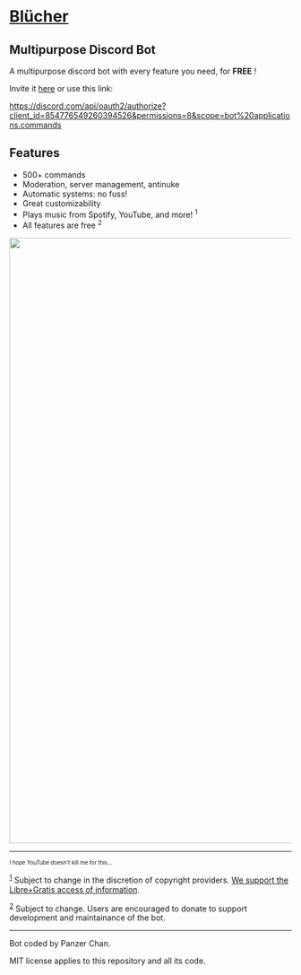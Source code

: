 # [Blücher](https://blucher.panzer-chan.repl.co)

<h2>Multipurpose Discord Bot</h2>

A multipurpose discord bot with every feature you need, for __FREE__ !

Invite it [here](https://discord.com/api/oauth2/authorize?client_id=854776549260394526&permissions=8&scope=bot%20applications.commands) or use this link: 

https://discord.com/api/oauth2/authorize?client_id=854776549260394526&permissions=8&scope=bot%20applications.commands


<h2>Features</h2>

  - 500+ commands
  - Moderation, server management, antinuke
  - Automatic systems: no fuss!
  - Great customizability
  - Plays music from Spotify, YouTube, and more! <sup><a name="myfootnote1">1</a></sup>
  - All features are free <sup><a name="myfootnote2">2</a></sup>

<img src="https://upload.wikimedia.org/wikipedia/commons/d/d5/Bundesarchiv_DVM_10_Bild-23-63-09%2C_Kreuzer_%22Bl%C3%BCcher%22.jpg" width="1080"/>


---
<sub><sup>I hope YouTube doesn't kill me for this...</sup></sub>

<sup>[1](#myfootnote1)</sup> Subject to change in the discretion of copyright providers. [We support the Libre+Gratis access of information](https://en.wikipedia.org/wiki/Freedom_of_information).

<sup>[2](#myfootnote2)</sup> Subject to change. Users are encouraged to donate to support development and maintainance of the bot.

---
Bot coded by Panzer Chan.

MIT license applies to this repository and all its code.
